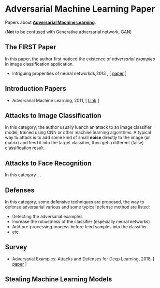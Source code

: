 # Adversarial Machine Learning Paper

Papers about **[Adversarial Machine Learning](https://en.wikipedia.org/wiki/Adversarial_machine_learning)**.

(**Not** to be confused with Generative adversarial network, GAN)

## The FIRST Paper

In this paper, the author first noticed the existence of *adversarial examples* in image classification application.

* Intriguing properities of neural networkds,2013 , [ [paper](https://arxiv.org/abs/1312.6199) ] 

## Introduction Papers

* Adversarial Machine Learning, 2011,  [ [Link](https://people.eecs.berkeley.edu/~tygar/papers/SML2/Adversarial_AISEC.pdf) ]


## Attacks to Image Classification

In this category, the author usually luanch an attack to an image classifier model, trained using CNN or other machine learning algorithms. A typical way to attack is to add some kind of small **noise** directly to the image (or matrix) and feed it into the target classifier, then get a different (false) classification result.




## Attacks to Face Recognition

In this category ...




## Defenses

In this category, some defensive techniques are proposed, the way to defense adversarial various and some typical defense method are listed:

- Detecting the adversarial examples
- Increase the robustness of the classifier (especially neural networks)
- Add pre-processing process before feed samples into the classifier
- etc.




## Survey

* Adversarial Examples: Attacks and Defenses for Deep Learning, 2018, [ [paper](https://arxiv.org/abs/1712.07107)  ]



## Stealing Machine Learning Models




